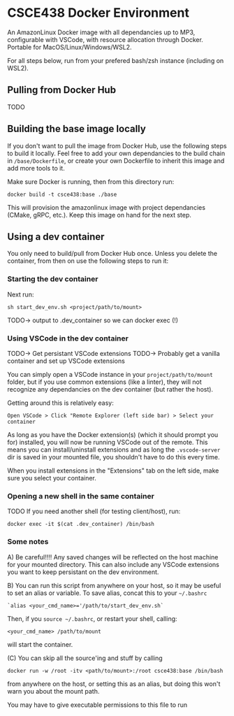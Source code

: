 # CSCE438 Docker Environment
An AmazonLinux Docker image with all dependancies up to MP3, configurable with VSCode, with resource allocation through Docker. Portable for MacOS/Linux/Windows/WSL2.

For all steps below, run from your prefered bash/zsh instance (including on WSL2).

## Pulling from Docker Hub
TODO

## Building the base image locally
If you don't want to pull the image from Docker Hub, use the following steps to build it locally. Feel free to add your own dependancies to the build chain in `/base/Dockerfile`, or create your own Dockerfile to inherit this image and add more tools to it.

Make sure Docker is running, then from this directory run:

    docker build -t csce438:base ./base

This will provision the amazonlinux image with project dependancies (CMake, gRPC, etc.). Keep this image on hand for the next step.

## Using a dev container
You only need to build/pull from Docker Hub once. Unless you delete the container, from then on use the following steps to run it:

### Starting the dev container
Next run:

    sh start_dev_env.sh <project/path/to/mount>

TODO-> output to .dev_container so we can docker exec (!)

### Using VSCode in the dev container

TODO-> Get persistant VSCode extensions
TODO-> Probably get a vanilla container and set up VSCode extensions

You can simply open a VSCode instance in your `project/path/to/mount` folder, but if you use common extensions (like a linter), they will not recognize any dependancies on the dev container (but rather the host).

Getting around this is relatively easy:

    Open VSCode > Click "Remote Explorer (left side bar) > Select your container

As long as you have the Docker extension(s) (which it should prompt you for) installed, you will now be running VSCode out of the remote. This means you can install/uninstall extensions and as long the `.vscode-server` dir is saved in your mounted file, you shouldn't have to do this every time.

When you install extensions in the "Extensions" tab on the left side, make sure you select your container.

### Opening a new shell in the same container
TODO
If you need another shell (for testing client/host), run:
    
    docker exec -it $(cat .dev_container) /bin/bash



### Some notes

A) Be careful!!!! Any saved changes will be reflected on the host machine for your mounted directory. This can also include any VSCode extensions you want to keep persistant on the dev environment.
 
B) You can run this script from anywhere on your host, so it may be useful to set an alias or variable. To save alias, concat this to your `~/.bashrc`

    `alias <your_cmd_name>='/path/to/start_dev_env.sh`

Then, if you `source ~/.bashrc`, or restart your shell, calling:
    
    <your_cmd_name> /path/to/mount

will start the container.
 
(C) You can skip all the source'ing and stuff by calling

    docker run -w /root -itv <path/to/mount>:/root csce438:base /bin/bash

from anywhere on the host, or setting this as an alias, but doing this won't warn you about the mount path.

You may have to give executable permissions to this file to run
